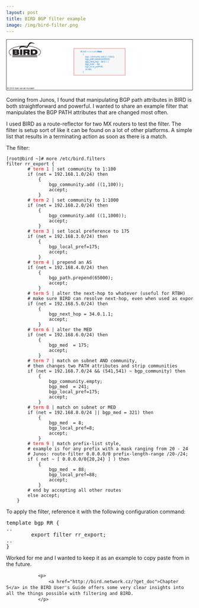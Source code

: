 ```yaml
---
layout: post
title: BIRD BGP filter example
image: /img/bird-filter.png
---
```

   

![logging](/img/bird-filter.png "logging")             

<p>
Coming from Junos, I found that manipulating BGP path attributes in BIRD is both straightforward and powerful. I wanted to share an example filter that manipulates the BGP PATH attributes that are changed most often.
</p>
<p>
    I used BIRD as a route-reflector for two MX routers to test the filter. The filter is setup sort of like it can be found on a lot of other platforms. A simple list that results in a terminating action as soon as there is a match. 
</p>

<p>
    The filter:
</p>
<pre style="font-size:12px">
[root@bird ~]# more /etc/bird.filters
filter rr_export {
        # <font color='red'>term 1</font> | set community to 1:100
        if (net = 192.168.1.0/24) then
            {
                bgp_community.add ((1,100));
                accept;
            }
        # <font color='red'>term 2</font> | set community to 1:1000
        if (net = 192.168.2.0/24) then
            {
                bgp_community.add ((1,1000));
                accept;
            }
        # <font color='red'>term 3</font> | set local preference to 175
        if (net = 192.168.3.0/24) then
            {
                bgp_local_pref=175;
                accept;
            }
        # <font color='red'>term 4</font> | prepend an AS
        if (net = 192.168.4.0/24) then
            {
                bgp_path.prepend(65000);
                accept;
            }
        # <font color='red'>term 5</font> | alter the next-hop to whatever (useful for RTBH)
        # make sure BIRD can resolve next-hop, even when used as export filter
        if (net = 192.168.5.0/24) then
            {
                bgp_next_hop = 34.0.1.1;        
                accept;
            }
        # <font color='red'>term 6</font> | alter the MED
        if (net = 192.168.6.0/24) then
            {
                bgp_med  = 175;
                accept;
            }
        # <font color='red'>term 7</font> | match on subnet AND community,
        # then changes two PATH attributes and strip communities
        if (net = 192.168.7.0/24 && (541,541) ~ bgp_community) then
            {
                bgp_community.empty;
                bgp_med  = 241;
                bgp_local_pref=175;
                accept;
            }
        # <font color='red'>term 8</font> | match on subnet or MED
        if (net = 192.168.8.0/24 || bgp_med = 321) then
            {
                bgp_med  = 8;
                bgp_local_pref=8;
                accept;
            }
        # <font color='red'>term 9</font> | match prefix-list style, 
        # example is for any prefix with a mask ranging from 20 - 24
        # Junos: route-filter 0.0.0.0/0 prefix-length-range /20-/24;
        if ( net ~ [ 0.0.0.0/0{20,24} ] ) then
            {
                bgp_med  = 88;
                bgp_local_pref=88;
                accept;
            }
        # end by accepting all other routes
        else accept;
    }
</pre>
                <p>
                    To apply the filter, reference it with the following configuration command:
                </p>
                <pre>
template bgp RR {
..
        export filter rr_export;                                 
..
}</pre>
                <p>
                    Worked for me and I wanted to keep it as an example to copy paste from in the future.
                </p>
                
                <p>
                    <a href="http://bird.network.cz/?get_doc">Chapter 5</a> in the BIRD User's Guide offers some very clear insights into all the things possible with filtering and BIRD.
                </p>
